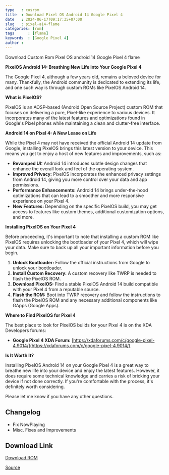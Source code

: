 ```yaml
---
type   : cusrom
title  : Download Pixel OS Android 14 Google Pixel 4
date   : 2024-06-17T09:17:35+07:00
slug   : pixel-a14-flame
categories: [rom]
tags      : [flame]
keywords  : [Google Pixel 4]
author :
---
```


Download Custom Rom Pixel OS android 14 Google Pixel 4 flame

**PixelOS Android 14: Breathing New Life into Your Google Pixel 4**

The Google Pixel 4, although a few years old, remains a beloved device for many. Thankfully, the Android community is dedicated to extending its life, and one such way is through custom ROMs like PixelOS Android 14.

**What is PixelOS?**

PixelOS is an AOSP-based (Android Open Source Project) custom ROM that focuses on delivering a pure, Pixel-like experience to various devices. It incorporates many of the latest features and optimizations found in Google's Pixel phones while maintaining a clean and clutter-free interface.

**Android 14 on Pixel 4: A New Lease on Life**

While the Pixel 4 may not have received the official Android 14 update from Google, installing PixelOS brings this latest version to your device. This means you get to enjoy a host of new features and improvements, such as:

* **Revamped UI:** Android 14 introduces subtle design changes that enhance the overall look and feel of the operating system.
* **Improved Privacy:**  PixelOS incorporates the enhanced privacy settings from Android 14, giving you more control over your data and app permissions.
* **Performance Enhancements:** Android 14 brings under-the-hood optimizations that can lead to a smoother and more responsive experience on your Pixel 4.
* **New Features:** Depending on the specific PixelOS build, you may get access to features like custom themes, additional customization options, and more.

**Installing PixelOS on Your Pixel 4**

Before proceeding, it's important to note that installing a custom ROM like PixelOS requires unlocking the bootloader of your Pixel 4, which will wipe your data. Make sure to back up all your important information before you begin.

1. **Unlock Bootloader:**  Follow the official instructions from Google to unlock your bootloader.
2. **Install Custom Recovery:** A custom recovery like TWRP is needed to flash the PixelOS ROM.
3. **Download PixelOS:** Find a stable PixelOS Android 14 build compatible with your Pixel 4 from a reputable source.
4. **Flash the ROM:**  Boot into TWRP recovery and follow the instructions to flash the PixelOS ROM and any necessary additional components like GApps (Google Apps).

**Where to Find PixelOS for Pixel 4**

The best place to look for PixelOS builds for your Pixel 4 is on the XDA Developers forums:

* **Google Pixel 4 XDA Forum:** [https://xdaforums.com/c/google-pixel-4.9014/](https://xdaforums.com/c/google-pixel-4.9014/)

**Is It Worth It?**

Installing PixelOS Android 14 on your Google Pixel 4 is a great way to breathe new life into your device and enjoy the latest features. However, it does require some technical knowledge and carries a risk of bricking your device if not done correctly. If you're comfortable with the process, it's definitely worth considering.

Please let me know if you have any other questions.


## Changelog
- Fix NowPlaying
- Misc. Fixes and Improvements

## Download Link
[Download ROM](https://github.com/PixelOS-Releases/releases-public/releases/)

[Source](https://pixelos.net/download/flame)